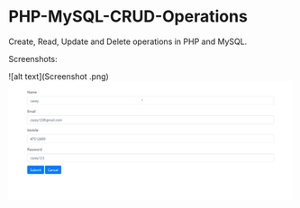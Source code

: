 # PHP-MySQL-CRUD-Operations

Create, Read, Update and Delete operations in PHP and MySQL.

Screenshots:

![alt text](Screenshot .png)
![alt text](Screenshot2.png)
